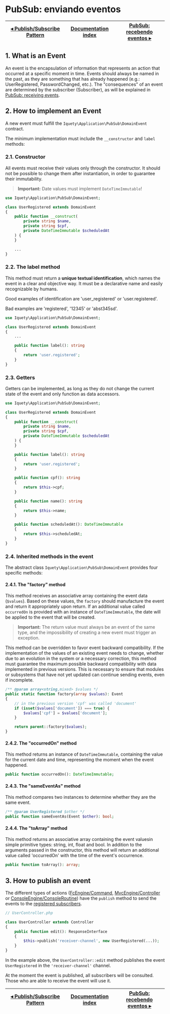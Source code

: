 # PubSub: enviando eventos

[◂ Publish/Subscribe Pattern](10-pubsub.md) | [Documentation index](index.md) | [PubSub: recebendo eventos ▸](12-pubsub-receiving-events.md)
-- | -- | --

## 1. What is an Event

An event is the encapsulation of information that represents an action that
occurred at a specific moment in time. Events should always be named in the past,
as they are something that has already happened (e.g.: UserRegistered, PasswordChanged,
etc.). The "consequences" of an event are determined by the subscriber (Subscriber),
as will be explained in [PubSub: receiving events](12-pubsub-receiving-events.md).

## 2. How to implement an Event

A new event must fulfill the `Iquety\Application\PubSub\DomainEvent` contract.

The minimum implementation must include the `__constructor` and `label` methods:

### 2.1. Constructor

All events must receive their values ​​only through the constructor. It should not
be possible to change them after instantiation, in order to guarantee their
immutability.

> **Important:** Date values ​​must implement `DateTimeImmutable`!

```php
use Iquety\Application\PubSub\DomainEvent;

class UserRegistered extends DomainEvent
{
    public function __construct(
        private string $name,
        private string $cpf,
        private DateTimeImmutable $scheduledAt
    ) {
    }

    ...
}
```

### 2.2. The label method

This method must return a **unique textual identification**, which names the
event in a clear and objective way. It must be a declarative name and easily
recognizable by humans.

Good examples of identification are 'user_registered' or 'user.registered'.

Bad examples are 'registered', '12345' or 'abst345sd'.

```php
use Iquety\Application\PubSub\DomainEvent;

class UserRegistered extends DomainEvent
{
    ...

    public function label(): string
    {
        return 'user.registered';
    }
}
```

### 2.3. Getters

Getters can be implemented, as long as they do not change the current state of
the event and only function as data accessors.

```php
use Iquety\Application\PubSub\DomainEvent;

class UserRegistered extends DomainEvent
{
    public function __construct(
        private string $name,
        private string $cpf,
        private DateTimeImmutable $scheduledAt
    ) {
    }

    public function label(): string
    {
        return 'user.registered';
    }

    public function cpf(): string
    {
        return $this->cpf;
    }

    public function name(): string
    {
        return $this->name;
    }

    public function scheduledAt(): DateTimeImmutable
    {
        return $this->scheduledAt;
    }
}
```

### 2.4. Inherited methods in the event

The abstract class `Iquety\Application\PubSub\DomainEvent` provides four
specific methods:

#### 2.4.1. The "factory" method

This method receives an associative array containing the event data (`$values`).
Based on these values, the `factory` should manufacture the event and return it
appropriately upon return. If an additional value called `occurredOn` is provided
with an instance of `DateTimeImmutable`, the date will be applied to the event
that will be created.

> **Important:** The return value must always be an event of the same type, and
the impossibility of creating a new event must trigger an exception.

This method can be overridden to favor event backward compatibility. If the
implementation of the values ​​of an existing event needs to change, whether due
to an evolution in the system or a necessary correction, this method must guarantee
the maximum possible backward compatibility with data implemented in previous
versions. This is necessary to ensure that modules or subsystems that have not
yet updated can continue sending events, even if incomplete.

```php
/** @param array<string,mixed> $values */
public static function factory(array $values): Event
{
    // in the previous version 'cpf' was called 'document'
    if (isset($values['document']) === true) {
        $values['cpf'] = $values['document'];
    }

    return parent::factory($values);
}
```

#### 2.4.2. The "occurredOn" method

This method returns an instance of `DateTimeImmutable`, containing the value for
the current date and time, representing the moment when the event happened.

```php
public function occurredOn(): DateTimeImmutable;
```

#### 2.4.3. The "sameEventAs" method

This method compares two instances to determine whether they are the same event.

```php
/** @param UserRegistered $other */
public function sameEventAs(Event $other): bool;
```

#### 2.4.4. The "toArray" method

This method returns an associative array containing the event values ​​in simple
primitive types: string, int, float and bool. In addition to the arguments passed
in the constructor, this method will return an additional value called 'occurredOn'
with the time of the event's occurrence.

```php
public function toArray(): array;
```

## 3. How to publish an event

The different types of actions ([FcEngine/Command](06-fc-engine.md), [MvcEngine/Controller](05-mvc-engine.md) or [ConsoleEngine/ConsoleRoutine](07-console-engine.md)) have
the `publish` method to send the events to the
[registered subscribers](12-pubsub-receiving-events.md).

```php
// UserController.php

class UserController extends Controller
{
    public function edit(): ResponseInterface
    {
        $this->publish('receiver-channel', new UserRegistered(...));
    }
}
```

In the example above, the `UserController::edit` method publishes the event
`UserRegistered` in the `'receiver-channel'` channel.

At the moment the event is published, all subscribers will be consulted.
Those who are able to receive the event will use it.

[◂ Publish/Subscribe Pattern](10-pubsub.md) | [Documentation index](index.md) | [PubSub: recebendo eventos ▸](12-pubsub-receiving-events.md)
-- | -- | --
